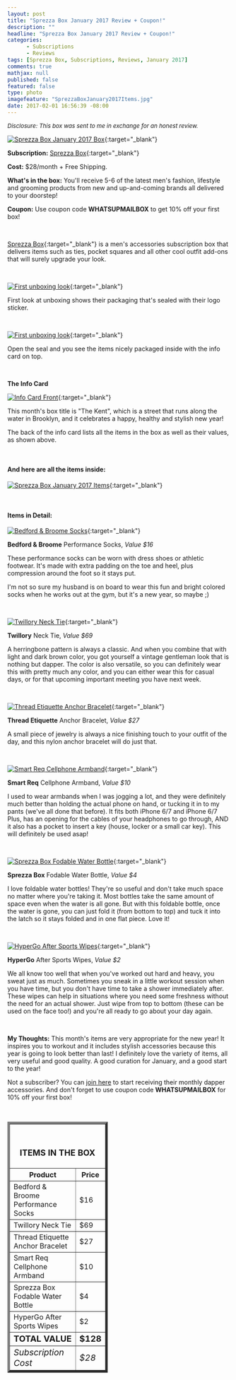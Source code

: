 ```yaml
---
layout: post
title: "Sprezza Box January 2017 Review + Coupon!"
description: ""
headline: "Sprezza Box January 2017 Review + Coupon!"
categories: 
      - Subscriptions
      - Reviews
tags: [Sprezza Box, Subscriptions, Reviews, January 2017]
comments: true
mathjax: null
published: false
featured: false
type: photo
imagefeature: "SprezzaBoxJanuary2017Items.jpg"
date: 2017-02-01 16:56:39 -08:00
---
```


<i><font size="2">Disclosure: This box was sent to me in exchange for an honest review.</font></i>

[![Sprezza Box January 2017 Box](http://whatsupmailbox.com/images/SprezzaBoxJanuary2017Box.jpg)](http://www.sprezzabox.com?rfsn=103516.e98b8){:target="_blank"}

**Subscription:** [Sprezza Box](http://www.sprezzabox.com?rfsn=103516.e98b8){:target="_blank"}

**Cost:** $28/month + Free Shipping.

**What's in the box:** You'll receive 5-6 of the latest men's fashion, lifestyle and grooming products from new and up-and-coming brands all delivered to your doorstep!

**Coupon:** Use coupon code **WHATSUPMAILBOX** to get 10% off your first box!

<br>

[Sprezza Box](http://www.sprezzabox.com?rfsn=103516.e98b8){:target="_blank"} is a men's accessories subscription box that delivers items such as ties, pocket squares and all other cool outfit add-ons that will surely upgrade your look.

<br>

[![First unboxing look](http://whatsupmailbox.com/images/SprezzaBoxJanuary2017OpenBox.jpg)](http://www.sprezzabox.com?rfsn=103516.e98b8){:target="_blank"}

First look at unboxing shows their packaging that's sealed with their logo sticker.

<br>

[![First unboxing look](http://whatsupmailbox.com/images/SprezzaBoxJanuary2017OpenBox02.jpg)](http://www.sprezzabox.com?rfsn=103516.e98b8){:target="_blank"}

Open the seal and you see the items nicely packaged inside with the info card on top.

<br>

**The Info Card**

[![Info Card Front](http://whatsupmailbox.com/images/SprezzaBoxJanuary2017Info.jpg)](http://www.sprezzabox.com?rfsn=103516.e98b8){:target="_blank"}

This month's box title is "The Kent", which is a street that runs along the water in Brooklyn, and it celebrates a happy, healthy and stylish new year!

The back of the info card lists all the items in the box as well as their values, as shown above.

<br>

<H4>And here are all the items inside:</H4>

[![Sprezza Box January 2017 Items](http://whatsupmailbox.com/images/SprezzaBoxJanuary2017Items.jpg)](http://www.sprezzabox.com?rfsn=103516.e98b8){:target="_blank"}

<br>

<H4>Items in Detail:</H4>

[![Bedford & Broome Socks](http://whatsupmailbox.com/images/SprezzaBoxJanuary2017BedfordBroomeSocks.jpg)](http://www.sprezzabox.com?rfsn=103516.e98b8){:target="_blank"}

**Bedford & Broome** Performance Socks, *Value $16*

These performance socks can be worn with dress shoes or athletic footwear. It's made with extra padding on the toe and heel, plus compression around the foot so it stays put.

I'm not so sure my husband is on board to wear this fun and bright colored socks when he works out at the gym, but it's a new year, so maybe ;)

<br>

[![Twillory Neck Tie](http://whatsupmailbox.com/images/SprezzaBoxJanuary2017NeckTie.jpg)](http://www.sprezzabox.com?rfsn=103516.e98b8){:target="_blank"}

**Twillory** Neck Tie, *Value $69*

A herringbone pattern is always a classic. And when you combine that with light and dark brown color, you got yourself a vintage gentleman look that is nothing but dapper. The color is also versatile, so you can definitely wear this with pretty much any color, and you can either wear this for casual days, or for that upcoming important meeting you have next week.

<br>

[![Thread Etiquette Anchor Bracelet](http://whatsupmailbox.com/images/SprezzaBoxJanuary2017ThreadEtiquetteAnchorBracelet.jpg)](http://www.sprezzabox.com?rfsn=103516.e98b8){:target="_blank"}

**Thread Etiquette** Anchor Bracelet, *Value $27*

A small piece of jewelry is always a nice finishing touch to your outfit of the day, and this nylon anchor bracelet will do just that.

<br>

[![Smart Req Cellphone Armband](http://whatsupmailbox.com/images/SprezzaBoxJanuary2017SmartReqCellPhoneArmband.jpg)](http://www.sprezzabox.com?rfsn=103516.e98b8){:target="_blank"}

**Smart Req** Cellphone Armband, *Value $10*

I used to wear armbands when I was jogging a lot, and they were definitely much better than holding the actual phone on hand, or tucking it in to my pants (we've all done that before). It fits both iPhone 6/7 and iPhone 6/7 Plus, has an opening for the cables of your headphones to go through, AND it also has a pocket to insert a key (house, locker or a small car key). This will definitely be used asap!

<br>

[![Sprezza Box Fodable Water Bottle](http://whatsupmailbox.com/images/SprezzaBoxJanuary2017FoldableWaterBottle.jpg)](http://www.sprezzabox.com?rfsn=103516.e98b8){:target="_blank"}

**Sprezza Box** Fodable Water Bottle, *Value $4*

I love foldable water bottles! They're so useful and don't take much space no matter where you're taking it. Most bottles take the same amount of space even when the water is all gone. But with this foldable bottle, once the water is gone, you can just fold it (from bottom to top) and tuck it into the latch so it stays folded and in one flat piece. Love it!

<br>

[![HyperGo After Sports Wipes](http://whatsupmailbox.com/images/SprezzaBoxJanuary2017HyperGoAfterSportsWipes.jpg)](http://www.sprezzabox.com?rfsn=103516.e98b8){:target="_blank"}

**HyperGo** After Sports Wipes, *Value $2*

We all know too well that when you've worked out hard and heavy, you sweat just as much. Sometimes you sneak in a little workout session when you have time, but you don't have time to take a shower immediately after. These wipes can help in situations where you need some freshness without the need for an actual shower. Just wipe from top to bottom (these can be used on the face too!) and you're all ready to go about your day again.

<br>

<i class="icon-exclamation-sign"></i> **My Thoughts:** This month's items are very appropriate for the new year! It inspires you to workout and it includes stylish accessories because this year is going to look better than last! I definitely love the variety of items, all very useful and good quality. A good curation for January, and a good start to the year!

Not a subscriber? You can [join here](http://www.sprezzabox.com?rfsn=103516.e98b8) to start receiving their monthly dapper accessories. And don't forget to use coupon code **WHATSUPMAILBOX** for 10% off your first box!

<br>

<TABLE  BORDER="5" style="width:45%">
   <TR>
      <TH COLSPAN="2">
         <H3><BR><center>ITEMS IN THE BOX</center></H3>
      </TH>
   </TR>
      <TH>Product</TH>
      <TH>Price</TH>
  <TR>
      <TD>Bedford & Broome Performance Socks</TD>
      <TD>$16</TD>
   </TR>
  <TR>
      <TD>Twillory Neck Tie</TD>
      <TD>$69</TD>
   </TR>
  <TR>
      <TD>Thread Etiquette Anchor Bracelet</TD>
      <TD>$27</TD>
   </TR>
   <TR>
      <TD>Smart Req Cellphone Armband</TD>
      <TD>$10</TD>
   </TR>
    <TR>
      <TD>Sprezza Box Fodable Water Bottle</TD>
      <TD>$4</TD>
   </TR>
    <TR>
      <TD>HyperGo After Sports Wipes</TD>
      <TD>$2</TD>
   </TR>
   <TR>
      <TD><b><big>TOTAL VALUE</big></b></TD>
      <TD><b><big>$128</big></b></TD>
   </TR>
   <TR>
      <TD><i><big>Subscription Cost</big></i></TD>
      <TD><i><big>$28</big></i></TD>
   </TR>
</TABLE>
